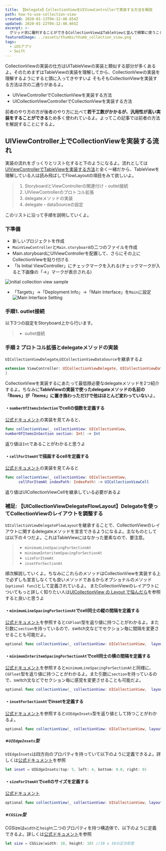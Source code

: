 ```yaml
---
title: 【Delegate】CollectionViewをUIViewControllerで実装する方法を解説
path: how-to-use-collection-view
created: 2020-01-13T04:12:40.654Z
updated: 2020-01-22T04:12:40.665Z
excerpt: >-
  グリッド状に羅列することができるCollectionViewはTableViewと並んで頻繁に使うことになるパーツだよ。UIViewControllerでCollectionViewを実装する方法を解説するよ
featuredImage: ../assets/thumbs/thumb_collection_view.png
tags:
  - iOSアプリ
  - Swift
---
```

CollectionViewの実装の仕方はUITableViewの実装と類似する部分が多くあるよ。そのためまずはTableViewの実装を理解してから、CollectionViewの実装を理解するようにすると頭に入ってきやすいよ  そもそもCollectionViewを実装する方法は次の二通りがあるよ。

- UIViewControllerでCollectionViewを実装する方法
- UICollectionViewControllerでCollectionViewを実装する方法

前者のやり方の方が後者のやり方に比べて**若干工数がかかるが、汎用性が高い実装をすることができる**ため多く使われているよ。よってこの記事では前者の方法を解説することにするよ。

## UIViewController上でCollectionViewを実装する流れ
実装の流れをざっくりとリスト化すると下のようになるよ。流れとしては[UIViewControllerでTableViewを実装する方法](https://saku-program.com/how-to-use-tableview)と全く一緒だから、TableViewを理解している人は読み飛ばしてFlowLayoutの項目をみて欲しいよ。

> 1. StoryboardとViewControllerの関連付け・outlet接続
> 2. UIViewControllerのプロトコル拡張
> 3. delegateメソッドの実装
> 4. delegate・dataSourceの設定

このリストに沿って手順を説明していくよ。

### 下準備
- 新しいプロジェクトを作成
- `MainViewController`と`Main.storyboard`の二つのファイルを作成
- Main.storyboardにUIViewControllerを配置して、さらにその上にCollectionViewを貼り付ける
- 「Is Initial ViewController」にチェックマークを入れる(チェックマークが入ると下画像の「→」マークが表示される)

![initial collection view sample](https://i.gyazo.com/29f6c37ee30075ed37603ed8e4208e98.png)

- 「Targets」→「Deployment Info」→「Main Interface」を`Main`に設定
![Main Interface Setting](https://i.gyazo.com/2ce18e7c8f00c44dc84e51485387ca59.png)

### 手順1. outlet接続
以下3つの設定をStoryboard上から行います。

> - outlet接続
> 
> 

### 手順 2  プロトコル拡張とdelegateメソッドの実装
`UICollectionViewDelegate`,`UICollectionViewDataSource`を継承するよ
```swift
extension ViewController: UICollectionViewDelegate, UICollectionViewDataSource {
}
```
CollectionViewを実装するにあたって最低限必要なdelegateメソッドを2つ紹介するよ。ちなみに**TableViewの実装で使ったdelegateメソッドの名前の「Rows」が「Items」に置き換わっただけで他はほとんど変わっていない**よ。

#### ・`numberOfItemsInSection`でcellの個数を定義する
[公式ドキュメント](https://developer.apple.com/documentation/uikit/uicollectionviewdatasource/1618058-collectionview)の実装を見てみると、
``` swift
func collectionView(_ collectionView: UICollectionView, 
numberOfItemsInSection section: Int) -> Int
```
返り値は`Int`であることがわかると思うよ

#### ・`cellForItemAt`で描画するcellを定義する
[公式ドキュメント](https://developer.apple.com/documentation/uikit/uicollectionviewdatasource/1618029-collectionview)の実装を見てみると
``` swift
func collectionView(_ collectionView: UICollectionView, 
      cellForItemAt indexPath: IndexPath) -> UICollectionViewCell
```
返り値はUICollectionViewCellを継承している必要があるよ

### 補足: 【UICollectionViewDelegateFlowLayout】Delegateを使ってCollectionViewのレイアウトを調整する
`UICollectioViewDelegateFlowLayout`を継承することで、CollectionViewのレイアウトに関するdelegateメソッドを宣言できるようになるよ。主なものとしては以下の４つだよ。これはTableViewにはなかった要素なので、要注意。

> - `minimumLineSpacingForSectionAt`
> - `minimumInteritemSpacingForSectionAt`
> - `sizeForItemAt`
> - `insetForSectionAt`

順次解説していくよ。ちなみにこれらのメソッドはCollectionViewを実装する上で必ずしも宣言しなくても良いメソッドであるからオプショナルのメソッド(`optional func`)として定義されているよ。
またCollectionViewのレイアウトについてもっと詳しく知りたい人は[UICollectionView の Layout で悩んだら](https://techlife.cookpad.com/entry/2017/06/29/190000)を参照すると良いと思うよ

#### ・`minimumLineSpacingForSectionAt`でcell同士の縦の間隔を定義する
[公式ドキュメント](https://developer.apple.com/documentation/uikit/uicollectionviewflowlayout/1617717-minimumlinespacing)を参照すると`CGFloat`型を返り値に持つことがわかるよ。また引数に`section`を持っているので、switch文などでセクション毎に間隔を変更させることも可能だよ。
``` swift
optional func collectionView(_ collectionView: UICollectionView,  layout collectionViewLayout: UICollectionViewLayout, minimumLineSpacingForSectionAt section: Int) -> CGFloat
```
#### ・`minimumInteritemSpacingForSectionAt`でcell同士の横の間隔を定義する
[公式ドキュメント](https://developer.apple.com/documentation/uikit/uicollectionviewdelegateflowlayout/1617696-collectionview)を参照すると`minimumLineSpacingForSectionAt`と同様に、`CGFloat`型を返り値に持つことがわかるよ。また引数に`section`を持っているので、switch文などでセクション毎に感覚を変更させることも可能だよ。
``` swift
optional func collectionView(_ collectionView: UICollectionView,  layout collectionViewLayout: UICollectionViewLayout, minimumInteritemSpacingForSectionAt section: Int) -> CGFloat
```

#### ・`insetForSectionAt`でinsetを定義する
[公式ドキュメント](https://developer.apple.com/documentation/uikit/uicollectionviewdelegateflowlayout/1617718-collectionview)を参照すると`UIEdgeInsets`型を返り値として持つことがわかるよ。
``` swift
optional func collectionView(_ collectionView: UICollectionView, layout collectionViewLayout: UICollectionViewLayout, insetForSectionAt section: Int) -> UIEdgeInsets
```
##### ※`UIEdgeInsets`型
`UIEdgeInsets`は四方向のプロパティを持っていて以下のように定義できるよ。詳しくは[公式ドキュメント](https://developer.apple.com/documentation/uikit/uiedgeinsets)を参照
``` swift
let inset = UIEdgeInsets(top: 5, left: 4, bottom: 9.0, right: 0)
```

#### ・`sizeForItemAt`でcellのサイズを定義する
[公式ドキュメント](https://developer.apple.com/documentation/uikit/uicollectionviewdelegateflowlayout/1617708-collectionview)
``` swift
optional func collectionView(_ collectionView: UICollectionView, layout collectionViewLayout: UICollectionViewLayout, sizeForItemAt indexPath: IndexPath) -> CGSize
```

##### ※`CGSize`型
CGSizeは`width`と`height`二つのプロパティを持つ構造体で、以下のように定義できるよ。詳しくは[公式ドキュメント](https://developer.apple.com/documentation/coregraphics/cgsize)を参照
``` swift
let size = CGSize(width: 10, height: 10) //10 x 10の正方形型
```


